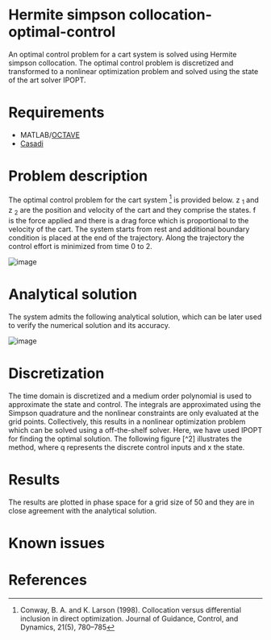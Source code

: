 # **Hermite simpson collocation-optimal-control**

An optimal control problem for a cart system is solved using Hermite simpson collocation. The optimal control problem is discretized and transformed to a nonlinear optimization problem and solved using the state of the art solver IPOPT.

# Requirements
- MATLAB/[OCTAVE](https://octave.org/)
- [Casadi](https://web.casadi.org/)

# Problem description

The optimal control problem for the cart system [^1] is provided below. z <sub>1</sub> and z <sub>2</sub> are the position and velocity of the cart and they comprise the states. f is the force applied and there is a drag force which is proportional to the velocity of the cart. The system starts from rest and additional boundary condition is placed at the end of the trajectory. Along the trajectory the control effort is minimized from time 0 to 2.

![image](https://user-images.githubusercontent.com/16457676/236567436-9d87b891-e74f-4299-802c-a394693c1f60.png)

# Analytical solution

The system admits the following analytical solution, which can be later used to verify the numerical solution and its accuracy.

![image](https://user-images.githubusercontent.com/16457676/236629178-b6da4837-b1d8-454d-9ec4-2d67fb1abeba.png)

# Discretization

The time domain is discretized and a medium order polynomial is used to approximate the state and control. The integrals are approximated using the Simpson quadrature and the nonlinear constraints are only evaluated at the grid points. Collectively, this results in a nonlinear optimization problem which can be solved using a off-the-shelf solver. Here, we have used IPOPT for finding the optimal solution. The following figure [^2] illustrates the method, where q represents the discrete control inputs and x the state.




# Results

The results are plotted in phase space for a grid size of 50 and they are in close agreement with the analytical solution.




# Known issues


# References

[^1]: Conway, B. A. and K. Larson (1998). Collocation versus differential inclusion in direct optimization. Journal of Guidance, Control, and Dynamics, 21(5), 780–785
